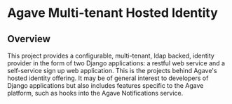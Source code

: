 # Agave Multi-tenant Hosted Identity #

## Overview ##

This project provides a configurable, multi-tenant, ldap backed, identity provider in the form of two Django
applications: a restful web service and a self-service sign up web application. This is the projects behind
Agave's hosted identity offering. It may be of general interest to developers of Django applications but also
includes features specific to the Agave platform, such as hooks into the Agave Notifications service.

